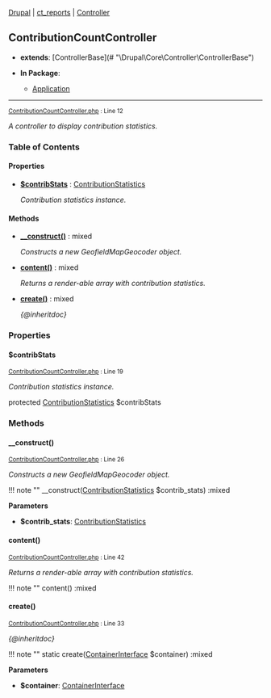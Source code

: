 
[Drupal](../namespaces/drupal.md) | [ct_reports](../namespaces/drupal-ct-reports.md) | [Controller](../namespaces/drupal-ct-reports-controller.md)

## ContributionCountController

- **extends**: [ControllerBase](# &quot;\Drupal\Core\Controller\ControllerBase&quot;)

- **In Package**:
    - [Application](../packages/Application.md)
  


---





<small>[ContributionCountController.php](../files/web-modules-custom-ct-reports-src-controller-contributioncountcontroller.md) : Line 12</small>

*A controller to display contribution statistics.*









### Table of Contents









#### Properties
- **[$contribStats](../classes/Drupal-ct-reports-Controller-ContributionCountController.md#contribstats)**
         : [ContributionStatistics](# "\Drupal\contrib_tracker\ContributionStatistics")  

  *Contribution statistics instance.*


#### Methods
- **[__construct()](../classes/Drupal-ct-reports-Controller-ContributionCountController.md#__construct)**
           : mixed

  *Constructs a new GeofieldMapGeocoder object.*

- **[content()](../classes/Drupal-ct-reports-Controller-ContributionCountController.md#content)**
           : mixed

  *Returns a render-able array with contribution statistics.*

- **[create()](../classes/Drupal-ct-reports-Controller-ContributionCountController.md#create)**
           : mixed

  *{@inheritdoc}*







### Properties

#### $contribStats

<small>[ContributionCountController.php](../files/web-modules-custom-ct-reports-src-controller-contributioncountcontroller.md) : Line 19</small>

*Contribution statistics instance.*


protected [ContributionStatistics](# "\Drupal\contrib_tracker\ContributionStatistics") $contribStats









### Methods

#### __construct()

<small>[ContributionCountController.php](../files/web-modules-custom-ct-reports-src-controller-contributioncountcontroller.md) : Line 26</small>

*Constructs a new GeofieldMapGeocoder object.*

!!! note ""
    __construct([ContributionStatistics](# "\Drupal\contrib_tracker\ContributionStatistics") $contrib_stats) :mixed




**Parameters**

- **$contrib_stats**: [ContributionStatistics](# "\Drupal\contrib_tracker\ContributionStatistics")









#### content()

<small>[ContributionCountController.php](../files/web-modules-custom-ct-reports-src-controller-contributioncountcontroller.md) : Line 42</small>

*Returns a render-able array with contribution statistics.*

!!! note ""
    content() :mixed











#### create()

<small>[ContributionCountController.php](../files/web-modules-custom-ct-reports-src-controller-contributioncountcontroller.md) : Line 33</small>

*{@inheritdoc}*

!!! note ""
    static create([ContainerInterface](# "\Symfony\Component\DependencyInjection\ContainerInterface") $container) :mixed




**Parameters**

- **$container**: [ContainerInterface](# "\Symfony\Component\DependencyInjection\ContainerInterface")










